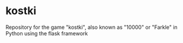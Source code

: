 # kostki
Repository for the game "kostki", also known as "10000" or "Farkle" in Python using the flask framework
